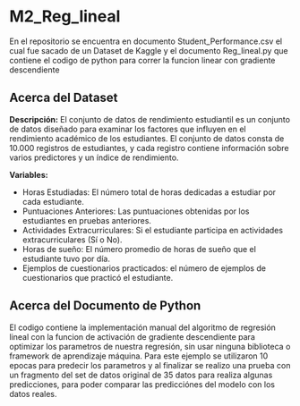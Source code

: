# M2_Reg_lineal

En el repositorio se encuentra en documento Student_Performance.csv el cual fue sacado de un Dataset de Kaggle y el documento Reg_lineal.py que contiene el codigo de python para correr la funcion linear con gradiente descendiente

## Acerca del Dataset

**Descripción:**
El conjunto de datos de rendimiento estudiantil es un conjunto de datos diseñado para examinar los factores que influyen en el rendimiento académico de los estudiantes. El conjunto de datos consta de 10.000 registros de estudiantes, y cada registro contiene información sobre varios predictores y un índice de rendimiento.

**Variables:**
* Horas Estudiadas: El número total de horas dedicadas a estudiar por cada estudiante.
* Puntuaciones Anteriores: Las puntuaciones obtenidas por los estudiantes en pruebas anteriores.
* Actividades Extracurriculares: Si el estudiante participa en actividades extracurriculares (Sí o No).
* Horas de sueño: El número promedio de horas de sueño que el estudiante tuvo por día.
* Ejemplos de cuestionarios practicados: el número de ejemplos de cuestionarios que practicó el estudiante.

## Acerca del Documento de Python 
 El codigo contiene la implementación manual del algoritmo de regresión lineal con la funcion de activación de gradiente descendiente para optimizar los parametros de nuestra regresión, sin usar ninguna biblioteca o framework de aprendizaje máquina.
 Para este ejemplo se utilizaron 10 epocas para predecir los parametros y al finalizar se realizo una prueba con un fragmento del set de datos original de 35 datos para realiza algunas predicciones, para poder comparar las predicciónes del modelo con los datos reales.

